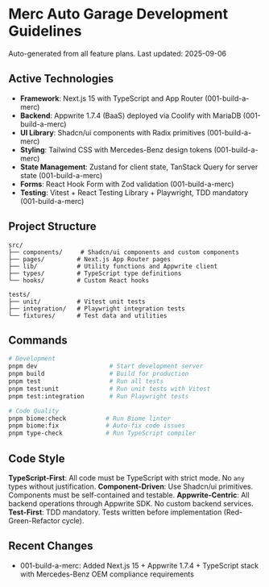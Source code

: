 # Merc Auto Garage Development Guidelines

Auto-generated from all feature plans. Last updated: 2025-09-06

## Active Technologies
- **Framework**: Next.js 15 with TypeScript and App Router (001-build-a-merc)
- **Backend**: Appwrite 1.7.4 (BaaS) deployed via Coolify with MariaDB (001-build-a-merc)
- **UI Library**: Shadcn/ui components with Radix primitives (001-build-a-merc)
- **Styling**: Tailwind CSS with Mercedes-Benz design tokens (001-build-a-merc)
- **State Management**: Zustand for client state, TanStack Query for server state (001-build-a-merc)
- **Forms**: React Hook Form with Zod validation (001-build-a-merc)
- **Testing**: Vitest + React Testing Library + Playwright, TDD mandatory (001-build-a-merc)

## Project Structure
```
src/
├── components/     # Shadcn/ui components and custom components
├── pages/         # Next.js App Router pages
├── lib/           # Utility functions and Appwrite client
├── types/         # TypeScript type definitions
└── hooks/         # Custom React hooks

tests/
├── unit/          # Vitest unit tests
├── integration/   # Playwright integration tests
└── fixtures/      # Test data and utilities
```

## Commands
```bash
# Development
pnpm dev                    # Start development server
pnpm build                  # Build for production
pnpm test                   # Run all tests
pnpm test:unit              # Run unit tests with Vitest
pnpm test:integration       # Run Playwright tests

# Code Quality
pnpm biome:check           # Run Biome linter
pnpm biome:fix             # Auto-fix code issues
pnpm type-check            # Run TypeScript compiler
```

## Code Style
**TypeScript-First**: All code must be TypeScript with strict mode. No `any` types without justification.
**Component-Driven**: Use Shadcn/ui primitives. Components must be self-contained and testable.
**Appwrite-Centric**: All backend operations through Appwrite SDK. No custom backend services.
**Test-First**: TDD mandatory. Tests written before implementation (Red-Green-Refactor cycle).

## Recent Changes
- 001-build-a-merc: Added Next.js 15 + Appwrite 1.7.4 + TypeScript stack with Mercedes-Benz OEM compliance requirements

<!-- MANUAL ADDITIONS START -->
<!-- MANUAL ADDITIONS END -->
